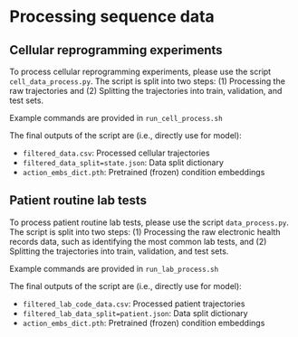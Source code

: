 # Processing sequence data

## Cellular reprogramming experiments

To process cellular reprogramming experiments, please use the script `cell_data_process.py`. The script is split into two steps: (1) Processing the raw trajectories and (2) Splitting the trajectories into train, validation, and test sets.

Example commands are provided in `run_cell_process.sh`

The final outputs of the script are (i.e., directly use for model):
- `filtered_data.csv`: Processed cellular trajectories
- `filtered_data_split=state.json`: Data split dictionary
- `action_embs_dict.pth`: Pretrained (frozen) condition embeddings


## Patient routine lab tests

To process patient routine lab tests, please use the script `data_process.py`. The script is split into two steps: (1) Processing the raw electronic health records data, such as identifying the most common lab tests, and (2) Splitting the trajectories into train, validation, and test sets.

Example commands are provided in `run_lab_process.sh`

The final outputs of the script are (i.e., directly use for model):
- `filtered_lab_code_data.csv`: Processed patient trajectories
- `filtered_lab_data_split=patient.json`: Data split dictionary
- `action_embs_dict.pth`: Pretrained (frozen) condition embeddings
